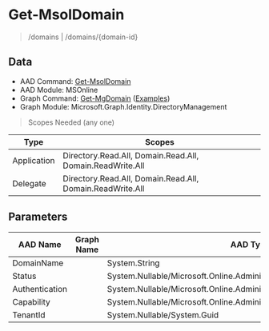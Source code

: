 # Get-MsolDomain

> /domains | /domains/{domain-id}

## Data

+ AAD Command: [Get-MsolDomain](https://docs.microsoft.com/en-us/powershell/module/MSOnline/Get-MsolDomain)
+ AAD Module: MSOnline
+ Graph Command: [Get-MgDomain](https://docs.microsoft.com/en-us/powershell/module/Microsoft.Graph.Identity.DirectoryManagement/Get-MgDomain) ([Examples](https://github.com/orgs/msgraph/discussions?discussions_q=Get-MgDomain))
+ Graph Module: Microsoft.Graph.Identity.DirectoryManagement

> Scopes Needed (any one)

|Type|Scopes|
|---|---|
|Application|Directory.Read.All, Domain.Read.All, Domain.ReadWrite.All|
|Delegate|Directory.Read.All, Domain.Read.All, Domain.ReadWrite.All|

## Parameters

|AAD Name|Graph Name|AAD Type|Graph Type|Infos|
|---|---|---|---|---|
|DomainName||System.String|||
|Status||System.Nullable/Microsoft.Online.Administration.DomainStatus|||
|Authentication||System.Nullable/Microsoft.Online.Administration.DomainAuthenticationType|||
|Capability||System.Nullable/Microsoft.Online.Administration.DomainCapabilities|||
|TenantId||System.Nullable/System.Guid|||

